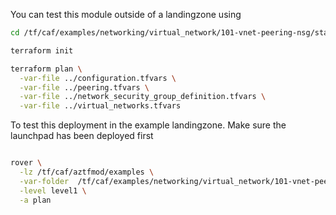 You can test this module outside of a landingzone using

```bash
cd /tf/caf/examples/networking/virtual_network/101-vnet-peering-nsg/standalone

terraform init

terraform plan \
  -var-file ../configuration.tfvars \
  -var-file ../peering.tfvars \
  -var-file ../network_security_group_definition.tfvars \
  -var-file ../virtual_networks.tfvars

```

To test this deployment in the example landingzone. Make sure the launchpad has been deployed first

```bash

rover \
  -lz /tf/caf/aztfmod/examples \
  -var-folder  /tf/caf/examples/networking/virtual_network/101-vnet-peering-nsg/standalone/ \
  -level level1 \
  -a plan

```